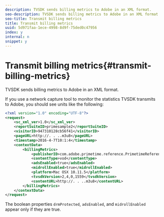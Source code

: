 ```yaml
---
description: TVSDK sends billing metrics to Adobe in an XML format.
seo-description: TVSDK sends billing metrics to Adobe in an XML format.
seo-title: Transmit billing metrics
title: Transmit billing metrics
uuid: 5d971faa-1ece-4998-8d9f-75ded0c47956
index: y
internal: n
snippet: y
---
```


# Transmit billing metrics{#transmit-billing-metrics}

TVSDK sends billing metrics to Adobe in an XML format.

<a id="example_13ABDB1CC0B549968A534765378DA3A0"></a>

If you use a network capture tool to monitor the statistics TVSDK transmits to Adobe, you should see units like the following:

```xml
<?xml version="1.0" encoding="UTF-8"?>
<request>
    <sc_xml_ver>1.0</sc_xml_ver>
    <reportSuiteID>primesample2</reportSuiteID>
    <visitorID>947310128cb56f41</visitorID>
    <pageURL>http://. . ..m3u8</pageURL>
    <timestamp>2016-4-7T10:1:4</timestamp>
    <contextData>
        <billingMetrics>
            <publisherID>com.adobe.primetime.reference.PrimetimeReference</publisherID>
            <contentType>vod</contentType>
            <adsEnabled>true</adsEnabled>
            <midrollEnabled>true</midrollEnabled>
            <platform>Mac OSX 10.11.5</platform>
            <tvsdkVersion>2,4,0,1559</tvsdkVersion>
            <contentURL>http://. . ..m3u8</contentURL>
        </billingMetrics>
    </contextData>
</request>
```

The boolean properties `drmProtected`, `adsEnabled`, and `midrollEnabled` appear only if they are true.  